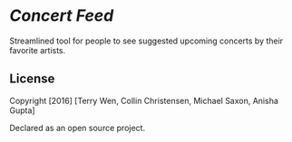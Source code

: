 # *Concert Feed*

Streamlined tool for people to see suggested upcoming concerts by their favorite artists.


## License

Copyright [2016] [Terry Wen, Collin Christensen, Michael Saxon, Anisha Gupta]

Declared as an open source project. 